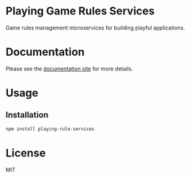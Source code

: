 Playing Game Rules Services
===========================

Game rules management microservices for building playful applications.

# Documentation

Please see the [documentation site](https://playingio.github.io) for more details.

# Usage

## Installation

```bash
npm install playing-rule-services
```

# License

MIT